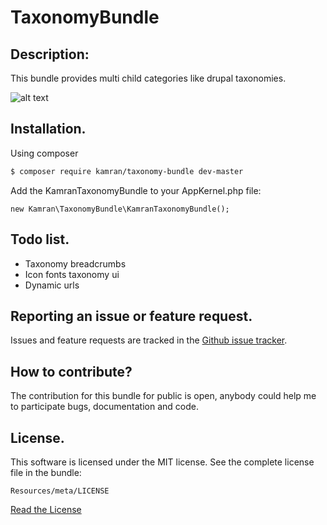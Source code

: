# TaxonomyBundle

## Description:

This bundle provides multi child categories like drupal taxonomies.

![alt text](https://github.com/kamranshahzad/TaxonomyBundle/tree/master/Resources/public/images/taxonomy-screenshot.png "Taxonomy screenshot")

## Installation.

Using composer

``` bash
$ composer require kamran/taxonomy-bundle dev-master
```
Add the KamranTaxonomyBundle to your AppKernel.php file:

```
new Kamran\TaxonomyBundle\KamranTaxonomyBundle();
```

## Todo list.

* Taxonomy breadcrumbs
* Icon fonts taxonomy ui
* Dynamic urls


## Reporting an issue or feature request.

Issues and feature requests are tracked in the 
[Github issue tracker](https://github.com/kamranshahzad/TaxonomyBundle/issues).


How to contribute?
------------------------------------
The contribution for this bundle for public is open, anybody could help me to participate 
bugs, documentation and code.



## License.
This software is licensed under the MIT license. See the complete license file in the bundle:
```
Resources/meta/LICENSE
```
[Read the License](https://github.com/kamranshahzad/TaxonomyBundle/blob/master/Resources/meta/LICENSE)
